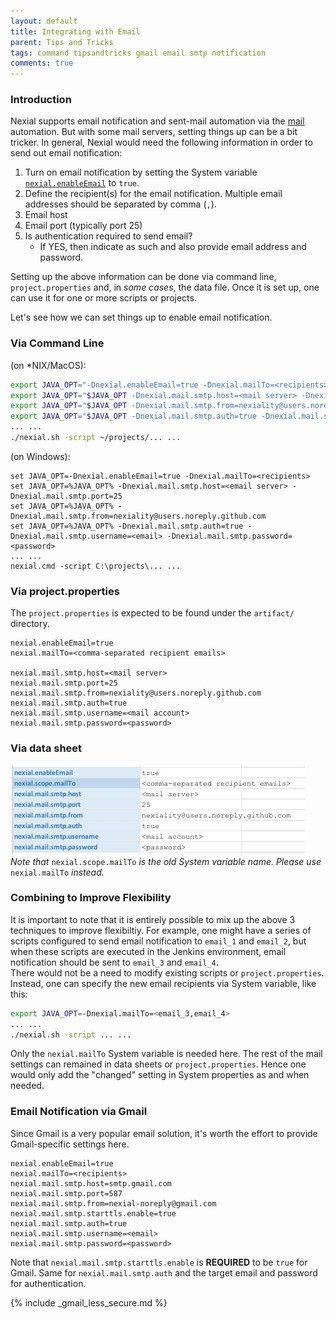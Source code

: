 ```yaml
---
layout: default
title: Integrating with Email
parent: Tips and Tricks
tags: command tipsandtricks gmail email smtp notification
comments: true
---
```



### Introduction
Nexial supports email notification and sent-mail automation via the [mail](../commands/mail/index) automation.  But
with some mail servers, setting things up can be a bit tricker.  In general, Nexial would need the following information
in order to send out email notification:

1. Turn on email notification by setting the System variable [`nexial.enableEmail`](../systemvars/index#nexia.enableEmail) 
   to `true`.
2. Define the recipient(s) for the email notification.  Multiple email addresses should be separated by comma (`,`).
3. Email host
4. Email port (typically port 25)
5. Is authentication required to send email?
   - If YES, then indicate as such and also provide email address and password.

Setting up the above information can be done via command line, `project.properties` and, in _some cases_, the data
file. Once it is set up, one can use it for one or more scripts or projects.

Let's see how we can set things up to enable email notification.

### Via Command Line

(on *NIX/MacOS):<br/>
```bash
export JAVA_OPT="-Dnexial.enableEmail=true -Dnexial.mailTo=<recipients> "
export JAVA_OPT="$JAVA_OPT -Dnexial.mail.smtp.host=<mail server> -Dnexial.mail.smtp.port=25 "
export JAVA_OPT="$JAVA_OPT -Dnexial.mail.smtp.from=nexiality@users.noreply.github.com "
export JAVA_OPT="$JAVA_OPT -Dnexial.mail.smtp.auth=true -Dnexial.mail.smtp.username=<email> -Dnexial.mail.smtp.password=<password>"
... ...
./nexial.sh -script ~/projects/... ...
```

(on Windows):<br/>
```batch
set JAVA_OPT=-Dnexial.enableEmail=true -Dnexial.mailTo=<recipients> 
set JAVA_OPT=%JAVA_OPT% -Dnexial.mail.smtp.host=<email server> -Dnexial.mail.smtp.port=25 
set JAVA_OPT=%JAVA_OPT% -Dnexial.mail.smtp.from=nexiality@users.noreply.github.com  
set JAVA_OPT=%JAVA_OPT% -Dnexial.mail.smtp.auth=true -Dnexial.mail.smtp.username=<email> -Dnexial.mail.smtp.password=<password>   
... ...
nexial.cmd -script C:\projects\... ...
```

### Via project.properties
The `project.properties` is expected to be found under the `artifact/` directory.

```properties
nexial.enableEmail=true
nexial.mailTo=<comma-separated recipient emails>

nexial.mail.smtp.host=<mail server>
nexial.mail.smtp.port=25
nexial.mail.smtp.from=nexiality@users.noreply.github.com
nexial.mail.smtp.auth=true
nexial.mail.smtp.username=<mail account>
nexial.mail.smtp.password=<password>
```


### Via data sheet
![](image/IntegratingNexialWithEmail_01.png)<br/>
_Note that_ `nexial.scope.mailTo` _is the old System variable name. Please use_ `nexial.mailTo` _instead._


### Combining to Improve Flexibility
It is important to note that it is entirely possible to mix up the above 3 techniques to improve flexibiltiy.  For 
example, one might have a series of scripts configured to send email notification to `email_1` and `email_2`, but when 
these scripts are executed in the Jenkins environment, email notification should be sent to `email_3` and `email_4`.  
There would not be a need to modify existing scripts or `project.properties`.  Instead, one can specify the new email 
recipients via System variable, like this:

```bash
export JAVA_OPT=-Dnexial.mailTo=<email_3,email_4>
... ...
./nexial.sh -script ... ...
```

Only the `nexial.mailTo` System variable is needed here.  The rest of the mail settings can remained in data sheets or
`project.properties`.  Hence one would only add the "changed" setting in System properties as and when needed.


### Email Notification via Gmail
Since Gmail is a very popular email solution, it's worth the effort to provide Gmail-specific settings here.

```properties
nexial.enableEmail=true
nexial.mailTo=<recipients>
nexial.mail.smtp.host=smtp.gmail.com
nexial.mail.smtp.port=587
nexial.mail.smtp.from=nexial-noreply@gmail.com
nexial.mail.smtp.starttls.enable=true
nexial.mail.smtp.auth=true
nexial.mail.smtp.username=<email>
nexial.mail.smtp.password=<password>
```

Note that `nexial.mail.smtp.starttls.enable` is **REQUIRED** to be `true` for Gmail.  Same for `nexial.mail.smtp.auth` 
and the target email and password for authentication.

{% include _gmail_less_secure.md %}
